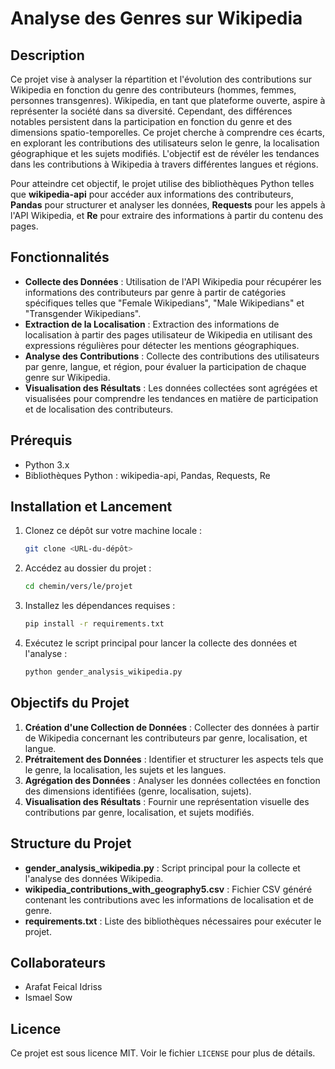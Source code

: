# Analyse des Genres sur Wikipedia

## Description

Ce projet vise à analyser la répartition et l'évolution des contributions sur Wikipedia en fonction du genre des contributeurs (hommes, femmes, personnes transgenres). Wikipedia, en tant que plateforme ouverte, aspire à représenter la société dans sa diversité. Cependant, des différences notables persistent dans la participation en fonction du genre et des dimensions spatio-temporelles. Ce projet cherche à comprendre ces écarts, en explorant les contributions des utilisateurs selon le genre, la localisation géographique et les sujets modifiés. L'objectif est de révéler les tendances dans les contributions à Wikipedia à travers différentes langues et régions.

Pour atteindre cet objectif, le projet utilise des bibliothèques Python telles que **wikipedia-api** pour accéder aux informations des contributeurs, **Pandas** pour structurer et analyser les données, **Requests** pour les appels à l'API Wikipedia, et **Re** pour extraire des informations à partir du contenu des pages.

## Fonctionnalités

- **Collecte des Données** : Utilisation de l'API Wikipedia pour récupérer les informations des contributeurs par genre à partir de catégories spécifiques telles que "Female Wikipedians", "Male Wikipedians" et "Transgender Wikipedians".
- **Extraction de la Localisation** : Extraction des informations de localisation à partir des pages utilisateur de Wikipedia en utilisant des expressions régulières pour détecter les mentions géographiques.
- **Analyse des Contributions** : Collecte des contributions des utilisateurs par genre, langue, et région, pour évaluer la participation de chaque genre sur Wikipedia.
- **Visualisation des Résultats** : Les données collectées sont agrégées et visualisées pour comprendre les tendances en matière de participation et de localisation des contributeurs.

## Prérequis

- Python 3.x
- Bibliothèques Python : wikipedia-api, Pandas, Requests, Re

## Installation et Lancement

1. Clonez ce dépôt sur votre machine locale :
   ```sh
   git clone <URL-du-dépôt>
   ```
2. Accédez au dossier du projet :
   ```sh
   cd chemin/vers/le/projet
   ```
3. Installez les dépendances requises :
   ```sh
   pip install -r requirements.txt
   ```
4. Exécutez le script principal pour lancer la collecte des données et l'analyse :
   ```sh
   python gender_analysis_wikipedia.py
   ```

## Objectifs du Projet

1. **Création d'une Collection de Données** : Collecter des données à partir de Wikipedia concernant les contributeurs par genre, localisation, et langue.
2. **Prétraitement des Données** : Identifier et structurer les aspects tels que le genre, la localisation, les sujets et les langues.
3. **Agrégation des Données** : Analyser les données collectées en fonction des dimensions identifiées (genre, localisation, sujets).
4. **Visualisation des Résultats** : Fournir une représentation visuelle des contributions par genre, localisation, et sujets modifiés.

## Structure du Projet

- **gender_analysis_wikipedia.py** : Script principal pour la collecte et l'analyse des données Wikipedia.
- **wikipedia_contributions_with_geography5.csv** : Fichier CSV généré contenant les contributions avec les informations de localisation et de genre.
- **requirements.txt** : Liste des bibliothèques nécessaires pour exécuter le projet.

## Collaborateurs

- Arafat Feical Idriss
- Ismael Sow

## Licence

Ce projet est sous licence MIT. Voir le fichier `LICENSE` pour plus de détails.

